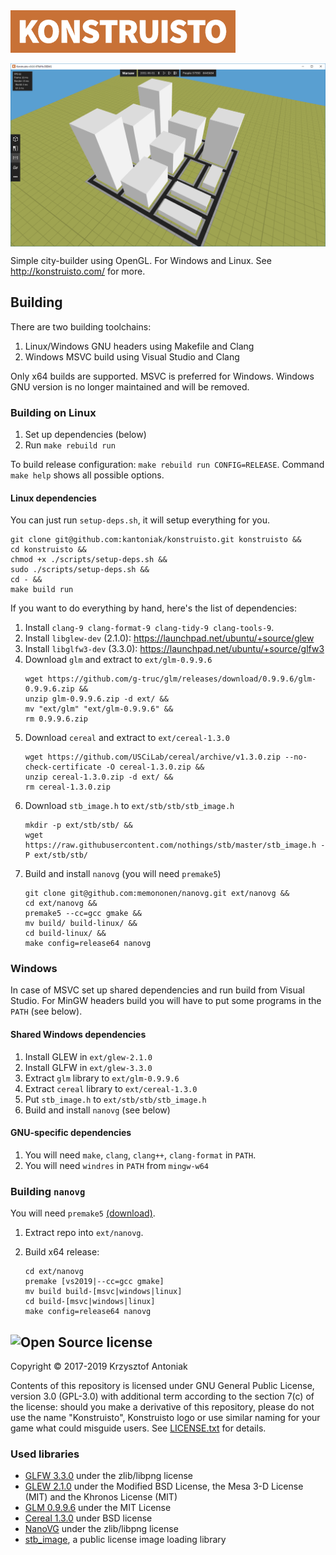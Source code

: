 <img src="graphics/konstruisto.png" width="360"/>

<p align="center">
  <img src="readme/screenshot.png" align="center" alt="Project preview" />
</p>

Simple city-builder using OpenGL. For Windows and Linux. See http://konstruisto.com/ for more.

## Building

There are two building toolchains:

1. Linux/Windows GNU headers using Makefile and Clang
1. Windows MSVC build using Visual Studio and Clang

Only x64 builds are supported. MSVC is preferred for Windows. Windows GNU version is no longer maintained and will be removed.

### Building on Linux

1. Set up dependencies (below)
1. Run `make rebuild run`

To build release configuration: `make rebuild run CONFIG=RELEASE`. Command `make help` shows all possible options.

#### Linux dependencies

You can just run `setup-deps.sh`, it will setup everything for you.

    git clone git@github.com:kantoniak/konstruisto.git konstruisto &&
    cd konstruisto &&
    chmod +x ./scripts/setup-deps.sh &&
    sudo ./scripts/setup-deps.sh &&
    cd - &&
    make build run

If you want to do everything by hand, here's the list of dependencies:

1. Install `clang-9 clang-format-9 clang-tidy-9 clang-tools-9`.
1. Install `libglew-dev` (2.1.0): https://launchpad.net/ubuntu/+source/glew
1. Install `libglfw3-dev` (3.3.0): https://launchpad.net/ubuntu/+source/glfw3
1. Download `glm` and extract to `ext/glm-0.9.9.6`
    ```
    wget https://github.com/g-truc/glm/releases/download/0.9.9.6/glm-0.9.9.6.zip &&
    unzip glm-0.9.9.6.zip -d ext/ &&
    mv "ext/glm" "ext/glm-0.9.9.6" &&
    rm 0.9.9.6.zip
    ```
1. Download `cereal` and extract to `ext/cereal-1.3.0`
    ```
    wget https://github.com/USCiLab/cereal/archive/v1.3.0.zip --no-check-certificate -O cereal-1.3.0.zip &&
    unzip cereal-1.3.0.zip -d ext/ &&
    rm cereal-1.3.0.zip
    ```
1. Download `stb_image.h` to `ext/stb/stb/stb_image.h`
    ```
    mkdir -p ext/stb/stb/ &&
    wget https://raw.githubusercontent.com/nothings/stb/master/stb_image.h -P ext/stb/stb/
    ```
1. Build and install `nanovg` (you will need `premake5`)
    ```
    git clone git@github.com:memononen/nanovg.git ext/nanovg &&
    cd ext/nanovg &&
    premake5 --cc=gcc gmake &&
    mv build/ build-linux/ &&
    cd build-linux/ &&
    make config=release64 nanovg
    ```

### Windows

In case of MSVC set up shared dependencies and run build from Visual Studio. For MinGW headers build you will have to put some programs in the `PATH` (see below).

#### Shared Windows dependencies

1. Install GLEW in `ext/glew-2.1.0`
1. Install GLFW in `ext/glew-3.3.0`
1. Extract `glm` library to `ext/glm-0.9.9.6`
1. Extract `cereal` library to `ext/cereal-1.3.0`
1. Put `stb_image.h` to `ext/stb/stb/stb_image.h`
1. Build and install `nanovg` (see below)

#### GNU-specific dependencies

1. You will need `make`, `clang`, `clang++`, `clang-format` in `PATH`.
1. You will need `windres` in `PATH` from `mingw-w64`

### Building `nanovg`

You will need `premake5` [(download)](https://premake.github.io/download.html).

1. Extract repo into `ext/nanovg`.
1. Build x64 release:

    ```
    cd ext/nanovg
    premake [vs2019|--cc=gcc gmake]
    mv build build-[msvc|windows|linux]
    cd build-[msvc|windows|linux]
    make config=release64 nanovg
    ```

## <img src="https://opensource.org/files/osi_symbol.png" height="20" alt="Open Source" /> license

Copyright &copy; 2017-2019 Krzysztof Antoniak

Contents of this repository is licensed under GNU General Public License, version 3.0 (GPL-3.0) with additional term according to the section 7(c) of the license: should you make a derivative of this repository, please do not use the name "Konstruisto", Konstruisto logo or use similar naming for your game what could misguide users. See [LICENSE.txt](LICENSE.txt) for details.

### Used libraries

* [GLFW 3.3.0](http://www.glfw.org/) under the zlib/libpng license
* [GLEW 2.1.0](http://glew.sourceforge.net/) under the Modified BSD License, the Mesa 3-D License (MIT) and the Khronos License (MIT)
* [GLM 0.9.9.6](http://glm.g-truc.net/0.9.9.6/index.html) under the MIT License
* [Cereal 1.3.0](http://uscilab.github.io/cereal/) under BSD license
* [NanoVG](https://github.com/memononen/nanovg) under the zlib/libpng license
* [stb_image](https://github.com/nothings/stb/blob/master/stb_image.h), a public license image loading library

